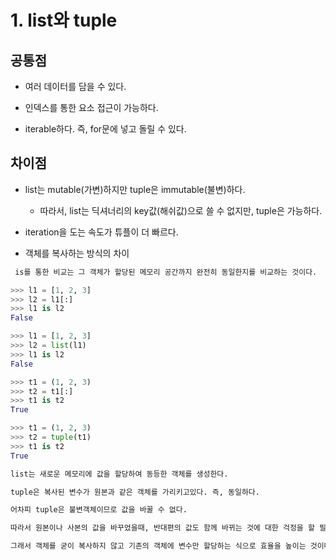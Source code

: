 # 1. list와 tuple

## 공통점
- 여러 데이터를 담을 수 있다.

- 인덱스를 통한 요소 접근이 가능하다.

- iterable하다. 즉, for문에 넣고 돌릴 수 있다.

## 차이점
- list는 mutable(가변)하지만 tuple은 immutable(불변)하다.
  - 따라서, list는 딕셔너리의 key값(해쉬값)으로 쓸 수 없지만, tuple은 가능하다.
  
- iteration을 도는 속도가 튜플이 더 빠르다.

- 객체를 복사하는 방식의 차이
```python
 is를 통한 비교는 그 객체가 할당된 메모리 공간까지 완전히 동일한지를 비교하는 것이다.

>>> l1 = [1, 2, 3]
>>> l2 = l1[:]
>>> l1 is l2
False

>>> l1 = [1, 2, 3]
>>> l2 = list(l1)
>>> l1 is l2
False

>>> t1 = (1, 2, 3)
>>> t2 = t1[:]
>>> t1 is t2
True

>>> t1 = (1, 2, 3)
>>> t2 = tuple(t1)
>>> t1 is t2
True

list는 새로운 메모리에 값을 할당하여 동등한 객체를 생성한다.

tuple은 복사된 변수가 원본과 같은 객체를 가리키고있다. 즉, 동일하다.

어차피 tuple은 불변객체이므로 값을 바꿀 수 없다.

따라서 원본이나 사본의 값을 바꾸었을때, 반대편의 값도 함께 바뀌는 것에 대한 걱정을 할 필요가 없다.

그래서 객체를 굳이 복사하지 않고 기존의 객체에 변수만 할당하는 식으로 효율을 높이는 것이다.
```
